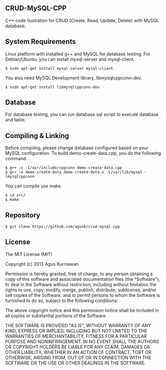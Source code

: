## CRUD-MySQL-CPP
C++ code ilustration for CRUD (Create, Read, Update, Delete) with MySQL database.


## System Requirements

Linux platform with installed g++ and MySQL for database testing. For Debian/Ubuntu, you can install mysql-server and mysql-client.

    $ sudo apt-get install mysql-server mysql-client

You also need MySQL Development library, libmysqlcppconn-dev.

    $ sudo apt-get install libmysqlcppconn-dev

## Database

For database testing, you can run database.sql script to execute database and table.

## Compiling & Linking

Before compiling, please change database configured based on your MySQL configuration. To build demo-create-data.cpp, you do the following command. 

    $ g++ -c -I/usr/include/cppconn demo-create-data.cpp 
    $ g++ -o demo-create-data demo-create-data.o -L/usr/lib/mysql -lmysqlcppconn


You can compile use make.

    $ cd src/
    $ make
  

## Repository

    $ git clone https://github.com/agusk/crud-mysql-cpp


## License

The MIT License (MIT)

Copyright (c) 2013 Agus Kurniawan

Permission is hereby granted, free of charge, to any person obtaining a copy of
this software and associated documentation files (the "Software"), to deal in
the Software without restriction, including without limitation the rights to
use, copy, modify, merge, publish, distribute, sublicense, and/or sell copies of
the Software, and to permit persons to whom the Software is furnished to do so,
subject to the following conditions:

The above copyright notice and this permission notice shall be included in all
copies or substantial portions of the Software.

THE SOFTWARE IS PROVIDED "AS IS", WITHOUT WARRANTY OF ANY KIND, EXPRESS OR
IMPLIED, INCLUDING BUT NOT LIMITED TO THE WARRANTIES OF MERCHANTABILITY, FITNESS
FOR A PARTICULAR PURPOSE AND NONINFRINGEMENT. IN NO EVENT SHALL THE AUTHORS OR
COPYRIGHT HOLDERS BE LIABLE FOR ANY CLAIM, DAMAGES OR OTHER LIABILITY, WHETHER
IN AN ACTION OF CONTRACT, TORT OR OTHERWISE, ARISING FROM, OUT OF OR IN
CONNECTION WITH THE SOFTWARE OR THE USE OR OTHER DEALINGS IN THE SOFTWARE.
